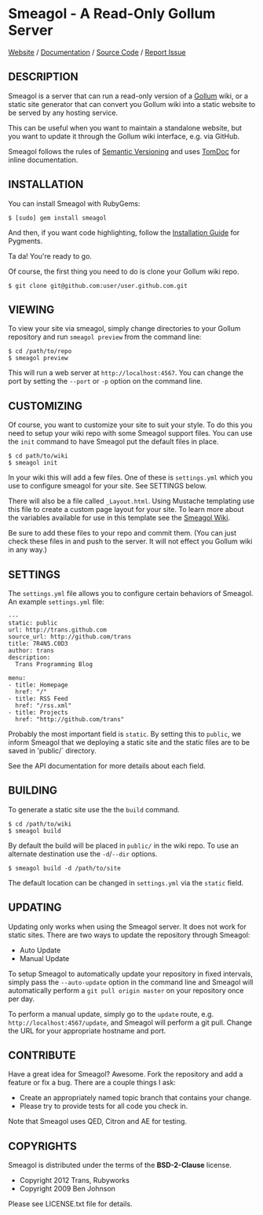 Smeagol - A Read-Only Gollum Server
===================================

[Website](http://rubyworks.github.com/smeagol) /
[Documentation](http://rubydoc.info/rubyworks/smeagol) /
[Source Code](http://github.com/rubyworks/smeagol) /
[Report Issue](http://github.com/rubyworks/smeagol/issues)


## DESCRIPTION

Smeagol is a server that can run a read-only version of a
[Gollum](http://github.com/github/gollum) wiki, or a static
site generator that can convert you Gollum wiki into a static
website to be served by any hosting service. 

This can be useful when you want to maintain a standalone website,
but you want to update it through the Gollum wiki interface,
e.g. via GitHub.

Smeagol follows the rules of [Semantic Versioning](http://semver.org/) and uses
[TomDoc](http://tomdoc.org/) for inline documentation.


## INSTALLATION

You can install Smeagol with RubyGems:

    $ [sudo] gem install smeagol

And then, if you want code highlighting, follow the
[Installation Guide](http://pygments.org/docs/installation) for Pygments.

Ta da! You're ready to go.

Of course, the first thing you need to do is clone your Gollum wiki repo.

    $ git clone git@github.com:user/user.github.com.git


## VIEWING

To view your site via smeagol, simply change directories to your Gollum repository
and run `smeagol preview` from the command line:

    $ cd /path/to/repo
    $ smeagol preview

This will run a web server at `http://localhost:4567`. You can change the port
by setting the `--port` or `-p` option on the command line.


## CUSTOMIZING

Of course, you want to customize your site to suit your style. To do this you
need to setup your wiki repo with some Smeagol support files. You can use the
`init` command to have Smeagol put the default files in place.

    $ cd path/to/wiki
    $ smeagol init

In your wiki this will add a few files. One of these is `settings.yml` which you
use to configure smeagol for your site. See SETTINGS below.

There will also be a file called `_Layout.html`. Using Mustache templating
use this file to create a custom page layout for your site. To learn more
about the variables available for use in this template see
the [Smeagol Wiki](http://github.com/rubyworks/smeagol/wiki).

Be sure to add these files to your repo and commit them. (You can just check
these files in and push to the server. It will not effect you Gollum
wiki in any way.)


## SETTINGS

The `settings.yml` file allows you to configure certain behaviors of Smeagol.
An example `settings.yml` file:

    ---
    static: public
    url: http://trans.github.com
    source_url: http://github.com/trans
    title: 7R4N5.C0D3
    author: trans
    description:
      Trans Programming Blog

    menu:
    - title: Homepage
      href: "/"
    - title: RSS Feed
      href: "/rss.xml"
    - title: Projects
      href: "http://github.com/trans"

Probably the most important field is `static`. By setting this to `public`, we inform
Smeagol that we deploying a static site and the static files are to be saved in 'public/`
directory.

See the API documentation for more details about each field.


## BUILDING

To generate a static site use the the `build` command.

    $ cd /path/to/wiki
    $ smeagol build

By default the build will be placed in `public/` in the wiki repo. To use an
alternate destination use the `-d`/`--dir` options.

    $ smeagol build -d /path/to/site

The default location can be changed in `settings.yml` via the `static` field.


## UPDATING

Updating only works when using the Smeagol server. It does not work for static
sites. There are two ways to update the repository through Smeagol:

* Auto Update
* Manual Update

To setup Smeagol to automatically update your repository in fixed intervals,
simply pass the `--auto-update` option in the command line and Smeagol will
automatically perform a `git pull origin master` on your repository once per day.

To perform a manual update, simply go to the `update` route, e.g. `http://localhost:4567/update`,
and Smeagol will perform a git pull. Change the URL for your appropriate hostname and port.


## CONTRIBUTE

Have a great idea for Smeagol? Awesome. Fork the repository and add a feature
or fix a bug. There are a couple things I ask:

* Create an appropriately named topic branch that contains your change.
* Please try to provide tests for all code you check in.

Note that Smeagol uses QED, Citron and AE for testing.


## COPYRIGHTS

Smeagol is distributed under the terms of the **BSD-2-Clause** license.

* Copyright 2012 Trans, Rubyworks
* Copyright 2009 Ben Johnson

Please see LICENSE.txt file for details.

